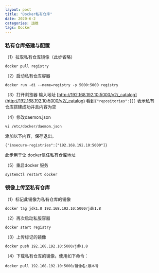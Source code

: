 ```yaml
---
layout: post
title: "Docker私有仓库"
date: 2020-6-2
categories: 运维
tags: Docker 
--- 
```


### 私有仓库搭建与配置
（1）拉取私有仓库镜像（此步省略）
```
docker pull registry
```
（2）启动私有仓库容器
```
docker run -di --name=registry -p 5000:5000 registry
```
（3）打开浏览器 输入地址 [http://192.168.192.10:5000/v2/_catalog](http://192.168.192.10:5000/v2/_catalog) 看到`{"repositories":[]}` 表示私有仓库搭建成功并且内容为空

（4）修改daemon.json
```
vi /etc/docker/daemon.json
```
添加以下内容，保存退出。

```
{"insecure-registries":["192.168.192.10:5000"]}
```
此步用于让 docker信任私有仓库地址

（5）重启docker 服务
```
systemctl restart docker
```
### 镜像上传至私有仓库
（1）标记此镜像为私有仓库的镜像
```
docker tag jdk1.8 192.168.192.10:5000/jdk1.8
```
（2）再次启动私服容器
```
docker start registry
```
（3）上传标记的镜像
```
docker push 192.168.192.10:5000/jdk1.8
```
（4）下载私有仓库的镜像，使用如下命令：
```
docker pull 192.168.192.10:5000/镜像名:版本号
```